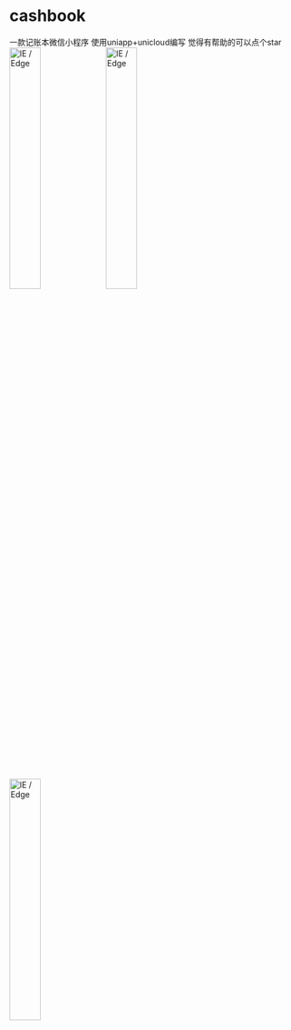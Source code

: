 

# cashbook
一款记账本微信小程序
使用uniapp+unicloud编写
觉得有帮助的可以点个star<br/>
<img src="https://vkceyugu.cdn.bspapp.com/VKCEYUGU-6f584cfb-2e4a-47b3-a2f6-2c0c3798e8c6/b9176b59-6b64-4ec7-a8dc-f87dfb9fb3b5.jpg" width="33%" alt="IE / Edge" />
<img src="https://vkceyugu.cdn.bspapp.com/VKCEYUGU-6f584cfb-2e4a-47b3-a2f6-2c0c3798e8c6/4b59d750-3bd0-414f-9744-56c25cefedbb.jpg" width="33%" alt="IE / Edge" />
<img src="https://vkceyugu.cdn.bspapp.com/VKCEYUGU-6f584cfb-2e4a-47b3-a2f6-2c0c3798e8c6/b8700048-4c8a-4767-809d-d97cd2dc700f.jpg" width="33%" alt="IE / Edge" />

